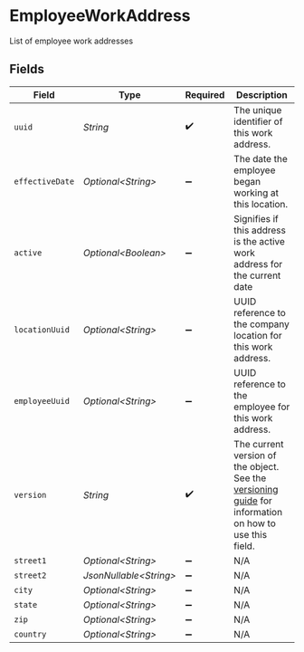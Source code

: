 # EmployeeWorkAddress

List of employee work addresses


## Fields

| Field                                                                                                                                                             | Type                                                                                                                                                              | Required                                                                                                                                                          | Description                                                                                                                                                       |
| ----------------------------------------------------------------------------------------------------------------------------------------------------------------- | ----------------------------------------------------------------------------------------------------------------------------------------------------------------- | ----------------------------------------------------------------------------------------------------------------------------------------------------------------- | ----------------------------------------------------------------------------------------------------------------------------------------------------------------- |
| `uuid`                                                                                                                                                            | *String*                                                                                                                                                          | :heavy_check_mark:                                                                                                                                                | The unique identifier of this work address.                                                                                                                       |
| `effectiveDate`                                                                                                                                                   | *Optional\<String>*                                                                                                                                               | :heavy_minus_sign:                                                                                                                                                | The date the employee began working at this location.                                                                                                             |
| `active`                                                                                                                                                          | *Optional\<Boolean>*                                                                                                                                              | :heavy_minus_sign:                                                                                                                                                | Signifies if this address is the active work address for the current date                                                                                         |
| `locationUuid`                                                                                                                                                    | *Optional\<String>*                                                                                                                                               | :heavy_minus_sign:                                                                                                                                                | UUID reference to the company location for this work address.                                                                                                     |
| `employeeUuid`                                                                                                                                                    | *Optional\<String>*                                                                                                                                               | :heavy_minus_sign:                                                                                                                                                | UUID reference to the employee for this work address.                                                                                                             |
| `version`                                                                                                                                                         | *String*                                                                                                                                                          | :heavy_check_mark:                                                                                                                                                | The current version of the object. See the [versioning guide](https://docs.gusto.com/embedded-payroll/docs/idempotency) for information on how to use this field. |
| `street1`                                                                                                                                                         | *Optional\<String>*                                                                                                                                               | :heavy_minus_sign:                                                                                                                                                | N/A                                                                                                                                                               |
| `street2`                                                                                                                                                         | *JsonNullable\<String>*                                                                                                                                           | :heavy_minus_sign:                                                                                                                                                | N/A                                                                                                                                                               |
| `city`                                                                                                                                                            | *Optional\<String>*                                                                                                                                               | :heavy_minus_sign:                                                                                                                                                | N/A                                                                                                                                                               |
| `state`                                                                                                                                                           | *Optional\<String>*                                                                                                                                               | :heavy_minus_sign:                                                                                                                                                | N/A                                                                                                                                                               |
| `zip`                                                                                                                                                             | *Optional\<String>*                                                                                                                                               | :heavy_minus_sign:                                                                                                                                                | N/A                                                                                                                                                               |
| `country`                                                                                                                                                         | *Optional\<String>*                                                                                                                                               | :heavy_minus_sign:                                                                                                                                                | N/A                                                                                                                                                               |